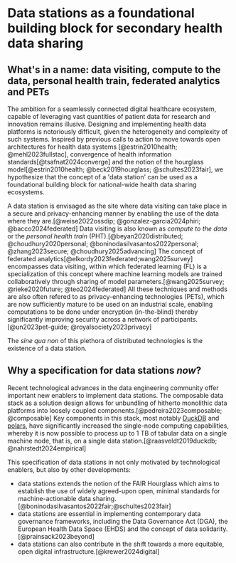 # Data stations as a foundational building block for secondary health data sharing

## What's in a name: data visiting, compute to the data, personal health train, federated analytics and PETs

The ambition for a seamlessly connected digital healthcare ecosystem, capable of leveraging vast quantities of patient data for research and innovation remains illusive. Designing and implementing health data platforms is notoriously difficult, given the heterogeneity and complexity of such systems. Inspired by previous calls to action to move towards open architectures for health data systems [@estrin2010health; @mehl2023fullstac], convergence of health information standards[@tsafnat2024converge] and the notion of the hourglass model[@estrin2010health; @beck2019hourglass; @schultes2023fair], we hypothesize that the concept of a 'data station' can be used as a foundational building block for national-wide health data sharing ecosystems.

A data station is envisaged as the site where data visiting can take place in a secure and privacy-enhancing manner by enabling the use of the data where they are.[@weise2022ossdip; @gonzalez-garcia2024phiri; @bacco2024federated] Data visiting is also known as _compute to the data_ or the _personal health train_ (PHT).[@beyan2020distributed; @choudhury2020personal; @boninodasilvasantos2022personal; @zhang2023secure; @choudhury2025advancing] The concept of federated analytics[@elkordy2023federated;wang2025survey] encompasses data visiting, within which federated learning (FL) is a specialization of this concept where machine learning models are trained collaboratively through sharing of model parameters.[@wang2025survey; @rieke2020future; @teo2024federated] All these techniques and methods are also often refered to as privacy-enhancing technologies (PETs), which are now sufficiently mature to be used on an industrial scale, enabling computations to be done under encryption (in-the-blind) thereby significantly improving security across a network of participants.[@un2023pet-guide; @royalsociety2023privacy]

The _sine qua non_ of this plethora of distributed technologies is the existence of a data station.

## Why a specification for data stations _now_?

Recent technological advances in the data engineering community offer important new enablers to implement data stations. The composable data stack as a solution design allows for unbundling of hitherto monolithic data platforms into loosely coupled components.[@pedreira2023composable; @composable] Key components in this stack, most notably [DuckDB](https://duckdb.org) and [polars](https://pola.rs), have significantly increased the single-node computing capabilities, whereby it is now possible to process up to 1 TB of tabular data on a single machine node, that is, on a single data station.[@raasveldt2019duckdb; @nahrstedt2024empirical]

This specification of data stations in not only motivated by technological enablers, but also by other developments:

- data stations extends the notion of the FAIR Hourglass which aims to establish the use of widely agreed-upon open, minimal standards for machine-actionable data sharing.[@boninodasilvasantos2022fair;@schultes2023fair]
- data stations are essential in implementing contemporary data governance frameworks, including the Data Governance Act (DGA), the European Health Data Space (EHDS) and the concept of data solidarity.[@prainsack2023beyond]
- data stations can also contribute in the shift towards a more equitable, open digital infrastructure.[@krewer2024digital]
